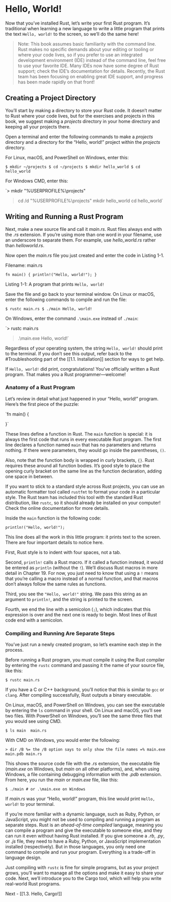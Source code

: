 # Hello, World!

Now that you’ve installed Rust, let’s write your first Rust program. It’s traditional when learning a new language to write a little program that prints the text `Hello, world!` to the screen, so we’ll do the same here!

> Note: This book assumes basic familiarity with the command line. Rust makes no specific demands about your editing or tooling or where your code lives, so if you prefer to use an integrated development environment (IDE) instead of the command line, feel free to use your favorite IDE. Many IDEs now have some degree of Rust support; check the IDE’s documentation for details. Recently, the Rust team has been focusing on enabling great IDE support, and progress has been made rapidly on that front!

## Creating a Project Directory

You’ll start by making a directory to store your Rust code. It doesn’t matter to Rust where your code lives, but for the exercises and projects in this book, we suggest making a _projects_ directory in your home directory and keeping all your projects there.

Open a terminal and enter the following commands to make a _projects_ directory and a directory for the “Hello, world!” project within the _projects_ directory.

For Linux, macOS, and PowerShell on Windows, enter this:

`$ mkdir ~/projects
$ cd ~/projects
$ mkdir hello_world
$ cd hello_world` 

For Windows CMD, enter this:

`> mkdir "%USERPROFILE%\projects"
> cd /d "%USERPROFILE%\projects"
> mkdir hello_world
> cd hello_world` 

## Writing and Running a Rust Program

Next, make a new source file and call it _main.rs_. Rust files always end with the _.rs_ extension. If you’re using more than one word in your filename, use an underscore to separate them. For example, use _hello_world.rs_ rather than _helloworld.rs_.

Now open the _main.rs_ file you just created and enter the code in Listing 1-1.

Filename: main.rs

`fn main() {
    println!("Hello, world!");
}` 

Listing 1-1: A program that prints `Hello, world!`

Save the file and go back to your terminal window. On Linux or macOS, enter the following commands to compile and run the file:

`$ rustc main.rs
$ ./main
Hello, world!` 

On Windows, enter the command `.\main.exe` instead of `./main`:

`> rustc main.rs
> .\main.exe
Hello, world!` 

Regardless of your operating system, the string `Hello, world!` should print to the terminal. If you don’t see this output, refer back to the #Troubleshooting part of the [[1.1. Installation]] section for ways to get help.

If `Hello, world!` did print, congratulations! You’ve officially written a Rust program. That makes you a Rust programmer—welcome!

### Anatomy of a Rust Program

Let’s review in detail what just happened in your “Hello, world!” program. Here’s the first piece of the puzzle:

`fn main() {

}` 

These lines define a function in Rust. The `main` function is special: it is always the first code that runs in every executable Rust program. The first line declares a function named `main` that has no parameters and returns nothing. If there were parameters, they would go inside the parentheses, `()`.

Also, note that the function body is wrapped in curly brackets, `{}`. Rust requires these around all function bodies. It’s good style to place the opening curly bracket on the same line as the function declaration, adding one space in between.

If you want to stick to a standard style across Rust projects, you can use an automatic formatter tool called `rustfmt` to format your code in a particular style. The Rust team has included this tool with the standard Rust distribution, like `rustc`, so it should already be installed on your computer! Check the online documentation for more details.

Inside the `main` function is the following code:

 `println!("Hello, world!");` 

This line does all the work in this little program: it prints text to the screen. There are four important details to notice here.

First, Rust style is to indent with four spaces, not a tab.

Second, `println!` calls a Rust macro. If it called a function instead, it would be entered as `println` (without the `!`). We’ll discuss Rust macros in more detail in Chapter 19. For now, you just need to know that using a `!` means that you’re calling a macro instead of a normal function, and that macros don’t always follow the same rules as functions.

Third, you see the `"Hello, world!"` string. We pass this string as an argument to `println!`, and the string is printed to the screen.

Fourth, we end the line with a semicolon (`;`), which indicates that this expression is over and the next one is ready to begin. Most lines of Rust code end with a semicolon.

### Compiling and Running Are Separate Steps

You’ve just run a newly created program, so let’s examine each step in the process.

Before running a Rust program, you must compile it using the Rust compiler by entering the `rustc` command and passing it the name of your source file, like this:

`$ rustc main.rs` 

If you have a C or C++ background, you’ll notice that this is similar to `gcc` or `clang`. After compiling successfully, Rust outputs a binary executable.

On Linux, macOS, and PowerShell on Windows, you can see the executable by entering the `ls` command in your shell. On Linux and macOS, you’ll see two files. With PowerShell on Windows, you’ll see the same three files that you would see using CMD.

`$ ls
main  main.rs` 

With CMD on Windows, you would enter the following:

`> dir /B %= the /B option says to only show the file names =%
main.exe
main.pdb
main.rs` 

This shows the source code file with the _.rs_ extension, the executable file (_main.exe_ on Windows, but _main_ on all other platforms), and, when using Windows, a file containing debugging information with the _.pdb_ extension. From here, you run the _main_ or _main.exe_ file, like this:

`$ ./main # or .\main.exe on Windows` 

If _main.rs_ was your “Hello, world!” program, this line would print `Hello, world!` to your terminal.

If you’re more familiar with a dynamic language, such as Ruby, Python, or JavaScript, you might not be used to compiling and running a program as separate steps. Rust is an _ahead-of-time compiled_ language, meaning you can compile a program and give the executable to someone else, and they can run it even without having Rust installed. If you give someone a _.rb_, _.py_, or _.js_ file, they need to have a Ruby, Python, or JavaScript implementation installed (respectively). But in those languages, you only need one command to compile and run your program. Everything is a trade-off in language design.

Just compiling with `rustc` is fine for simple programs, but as your project grows, you’ll want to manage all the options and make it easy to share your code. Next, we’ll introduce you to the Cargo tool, which will help you write real-world Rust programs.




Next - [[1.3. Hello, Cargo!]]